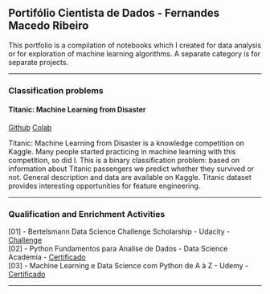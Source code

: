 ## Portifólio Cientista de Dados - Fernandes Macedo Ribeiro
<p>
This portfolio is a compilation of notebooks which I created for data analysis or for exploration of machine learning algorithms. A separate category is for separate projects.
</p>

---

### Classification problems 

#### Titanic: Machine Learning from Disaster

[Github](/masedos) [Colab](/masedos/)

Titanic: Machine Learning from Disaster is a knowledge competition on Kaggle. Many people started practicing in machine learning with this competition, so did I. This is a binary classification problem: based on information about Titanic passengers we predict whether they survived or not. General description and data are available on Kaggle. Titanic dataset provides interesting opportunities for feature engineering.

---

### Qualification and Enrichment Activities
[01] - Bertelsmann Data Science Challenge Scholarship - Udacity - [Challenge](https://www.udacity.com/bertelsmann-data-scholarships)<br />
[02] - Python Fundamentos para Analise de Dados - Data Science Academia - [Certificado](https://mycourse.app/iBgAnDM5brPFjrY98)<br />
[03] - Machine Learning e Data Science com Python de A à Z - Udemy - [Certificado](https://ude.my/UC-6TS13HFE)<br />

---
